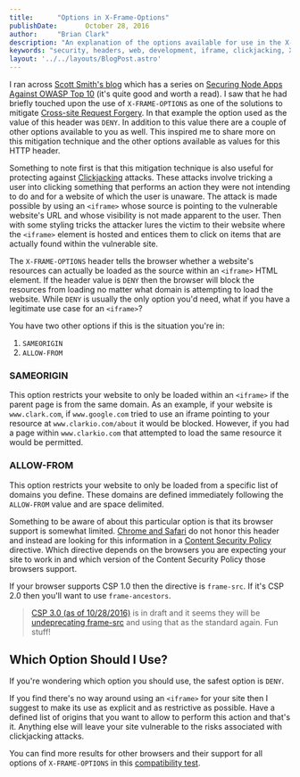 ```yaml
---
title:      "Options in X-Frame-Options"
publishDate:       October 28, 2016
author:     "Brian Clark"
description: "An explanation of the options available for use in the X-FRAME-OPTIONS header"
keywords: "security, headers, web, development, iframe, clickjacking, X-FRAME-OPTIONS, content security policy, csp"
layout: '../../layouts/BlogPost.astro'
---
```


I ran across [Scott Smith's blog](http://scottksmith.com/blog/) which has a series on [Securing Node Apps Against OWASP Top 10](http://scottksmith.com/blog/2015/06/08/secure-node-apps-against-owasp-top-10-injection/) (it's quite good and worth a read). I saw that he had briefly touched upon the use of `X-FRAME-OPTIONS` as one of the solutions to mitigate [Cross-site Request Forgery](http://scottksmith.com/blog/2015/06/29/secure-node-apps-against-owasp-top-10-cross-site-request-forgery/). In that example the option used as the value of this header was `DENY`. In addition to this value there are a couple of other options available to you as well. This inspired me to share more on this mitigation technique and the other options available as values for this HTTP header.

Something to note first is that this mitigation technique is also useful for protecting against [Clickjacking](https://www.owasp.org/index.php/Clickjacking) attacks. These attacks involve tricking a user into clicking something that performs an action they were not intending to do and for a website of which the user is unaware. The attack is made possible by using an `<iframe>` whose source is pointing to the vulnerable website's URL and whose visibility is not made apparent to the user. Then with some styling tricks the attacker lures the victim to their website where the `<iframe>` element is hosted and entices them to click on items that are actually found within the vulnerable site.

The `X-FRAME-OPTIONS` header tells the browser whether a website's resources can actually be loaded as the source within an `<iframe>` HTML element. If the header value is `DENY` then the browser will block the resources from loading no matter what domain is attempting to load the website. While `DENY` is usually the only option you'd need, what if you have a legitimate use case for an `<iframe>`?

You have two other options if this is the situation you're in:

1. `SAMEORIGIN`
2. `ALLOW-FROM`

### SAMEORIGIN
This option restricts your website to only be loaded within an `<iframe>` if the parent page is from the same domain. As an example, if your website is `www.clark.com`, if `www.google.com` tried to use an iframe pointing to your resource at `www.clarkio.com/about` it would be blocked. However, if you had a page within `www.clarkio.com` that attempted to load the same resource it would be permitted.

### ALLOW-FROM
This option restricts your website to only be loaded from a specific list of domains you define. These domains are defined immediately following the `ALLOW-FROM` value and are space delimited.

Something to be aware of about this particular option is that its browser support is somewhat limited. [Chrome and Safari](https://www.owasp.org/index.php/Clickjacking_Defense_Cheat_Sheet#X-Frame-Options_Header_Types) do not honor this header and instead are looking for this information in a [Content Security Policy](https://www.owasp.org/index.php/Content_Security_Policy) directive. Which directive depends on the browsers you are expecting your site to work in and which version of the Content Security Policy those browsers support.

If your browser supports CSP 1.0 then the directive is `frame-src`. If it's CSP 2.0 then you'll want to use `frame-ancestors`.

> [CSP 3.0 (as of 10/28/2016)](https://w3c.github.io/webappsec-csp/) is in draft and it seems they will be [undeprecating frame-src](https://w3c.github.io/webappsec-csp/#changes-from-level-2) and using that as the standard again. Fun stuff!

## Which Option Should I Use?
If you're wondering which option you should use, the safest option is `DENY`.

If you find there's no way around using an `<iframe>` for your site then I suggest to make its use as explicit and as restrictive as possible. Have a defined list of origins that you want to allow to perform this action and that's it. Anything else will leave your site vulnerable to the risks associated with clickjacking attacks.

You can find more results for other browsers and their support for all options of `X-FRAME-OPTIONS` in this [compatibility test](http://erlend.oftedal.no/blog/tools/xframeoptions/).
